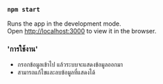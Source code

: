 ### `npm start`

Runs the app in the development mode.\
Open [http://localhost:3000](http://localhost:3000) to view it in the browser.

### 'การใช้งาน'

- กรอกข้อมูลเข้าไป แล้วระบบจะแสดงข้อมูลออกมา
- สามารถแก้ไขและลบข้อมูลที่แสดงได้
